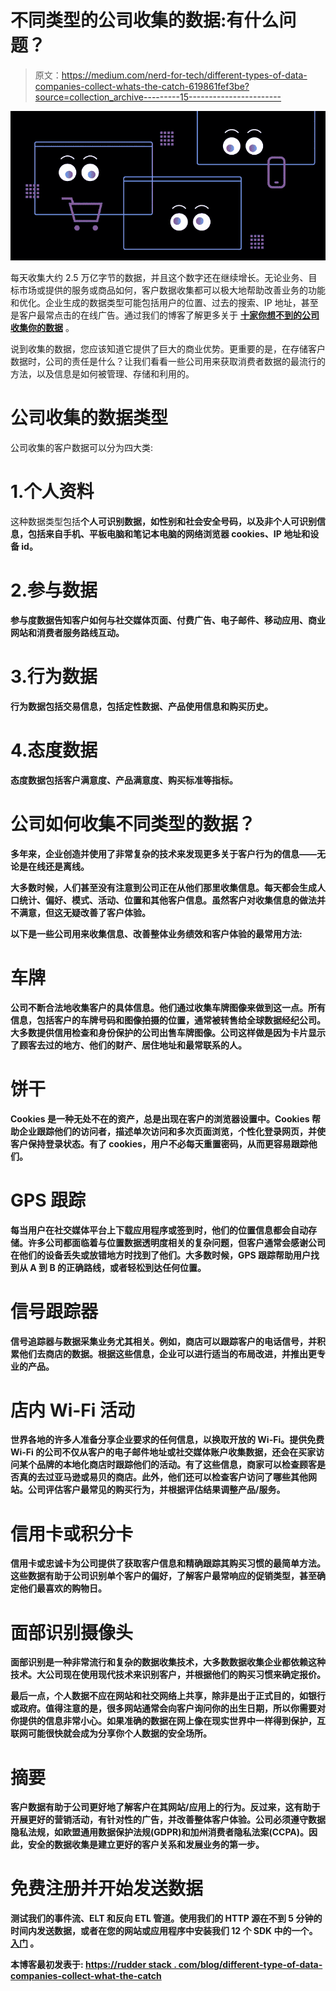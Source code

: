 # 不同类型的公司收集的数据:有什么问题？

> 原文：<https://medium.com/nerd-for-tech/different-types-of-data-companies-collect-whats-the-catch-619861fef3be?source=collection_archive---------15----------------------->

![](img/66199d5a31e26e83c0112f2f511c33a7.png)

每天收集大约 2.5 万亿字节的数据，并且这个数字还在继续增长。无论业务、目标市场或提供的服务或商品如何，客户数据收集都可以极大地帮助改善业务的功能和优化。企业生成的数据类型可能包括用户的位置、过去的搜索、IP 地址，甚至是客户最常点击的在线广告。通过我们的博客了解更多关于 [**十家你想不到的公司收集你的数据**](https://rudderstack.com/blog/ten-companies-you-wouldnt-expect-that-collect-consumer-data) 。

说到收集的数据，您应该知道它提供了巨大的商业优势。更重要的是，在存储客户数据时，公司的责任是什么？让我们看看一些公司用来获取消费者数据的最流行的方法，以及信息是如何被管理、存储和利用的。

# 公司收集的数据类型

公司收集的客户数据可以分为四大类:

# 1.个人资料

这种数据类型包括[](https://rudderstack.com/blog/protect-personally-identifiable-information-pii-using-rudderstack)**个人可识别数据，如性别和社会安全号码，以及非个人可识别信息，包括来自手机、平板电脑和笔记本电脑的网络浏览器 cookies、IP 地址和设备 id。**

# **2.参与数据**

**参与度数据告知客户如何与社交媒体页面、付费广告、电子邮件、移动应用、商业网站和消费者服务路线互动。**

# **3.行为数据**

**行为数据包括交易信息，包括定性数据、产品使用信息和购买历史。**

# **4.态度数据**

**态度数据包括客户满意度、产品满意度、购买标准等指标。**

# **公司如何收集不同类型的数据？**

**多年来，企业创造并使用了非常复杂的技术来发现更多关于客户行为的信息——无论是在线还是离线。**

**大多数时候，人们甚至没有注意到公司正在从他们那里收集信息。每天都会生成人口统计、偏好、模式、活动、位置和其他客户信息。虽然客户对收集信息的做法并不满意，但这无疑改善了客户体验。**

**以下是一些公司用来收集信息、改善整体业务绩效和客户体验的最常用方法:**

# **车牌**

**公司不断合法地收集客户的具体信息。他们通过收集车牌图像来做到这一点。所有信息，包括客户的车牌号码和图像拍摄的位置，通常被转售给全球数据经纪公司。大多数提供信用检查和身份保护的公司出售车牌图像。公司这样做是因为卡片显示了顾客去过的地方、他们的财产、居住地址和最常联系的人。**

# **饼干**

**Cookies 是一种无处不在的资产，总是出现在客户的浏览器设置中。Cookies 帮助企业跟踪他们的访问者，描述单次访问和多次页面浏览，个性化登录网页，并使客户保持登录状态。有了 cookies，用户不必每天重置密码，从而更容易跟踪他们。**

# **GPS 跟踪**

**每当用户在社交媒体平台上下载应用程序或签到时，他们的位置信息都会自动存储。许多公司都面临着与位置数据透明度相关的复杂问题，但客户通常会感谢公司在他们的设备丢失或放错地方时找到了他们。大多数时候，GPS 跟踪帮助用户找到从 A 到 B 的正确路线，或者轻松到达任何位置。**

# **信号跟踪器**

**信号追踪器与数据采集业务尤其相关。例如，商店可以跟踪客户的电话信号，并积累他们去商店的数据。根据这些信息，企业可以进行适当的布局改进，并推出更专业的产品。**

# **店内 Wi-Fi 活动**

**世界各地的许多人准备分享企业要求的任何信息，以换取开放的 Wi-Fi。提供免费 Wi-Fi 的公司不仅从客户的电子邮件地址或社交媒体账户收集数据，还会在买家访问某个品牌的本地化商店时跟踪他们的活动。有了这些信息，商家可以检查顾客是否真的去过亚马逊或易贝的商店。此外，他们还可以检查客户访问了哪些其他网站。公司评估客户最常见的购买行为，并根据评估结果调整产品/服务。**

# **信用卡或积分卡**

**信用卡或忠诚卡为公司提供了获取客户信息和精确跟踪其购买习惯的最简单方法。这些数据有助于公司识别单个客户的偏好，了解客户最常响应的促销类型，甚至确定他们最喜欢的购物日。**

# **面部识别摄像头**

**面部识别是一种非常流行和复杂的数据收集技术，大多数数据收集企业都依赖这种技术。大公司现在使用现代技术来识别客户，并根据他们的购买习惯来确定报价。**

**最后一点，个人数据不应在网站和社交网络上共享，除非是出于正式目的，如银行或政府。值得注意的是，很多网站通常会向客户询问你的出生日期，所以你需要对你提供的信息非常小心。如果准确的数据在网上像在现实世界中一样得到保护，互联网可能很快就会成为分享你个人数据的安全场所。**

# **摘要**

**客户数据有助于公司更好地了解客户在其网站/应用上的行为。反过来，这有助于开展更好的营销活动，有针对性的广告，并改善整体客户体验。公司必须遵守数据隐私法规，如欧盟通用数据保护法规(GDPR)和加州消费者隐私法案(CCPA)。因此，安全的数据收集是建立更好的客户关系和发展业务的第一步。**

# **免费注册并开始发送数据**

**测试我们的事件流、ELT 和反向 ETL 管道。使用我们的 HTTP 源在不到 5 分钟的时间内发送数据，或者在您的网站或应用程序中安装我们 12 个 SDK 中的一个。 [**入门**](https://app.rudderlabs.com/signup?type=freetrial) 。**

**本博客最初发表于:
[https://rudder stack . com/blog/different-type-of-data-companies-collect-what-the-catch](https://rudderstack.com/blog/different-types-of-data-companies-collect-whats-the-catch)**
